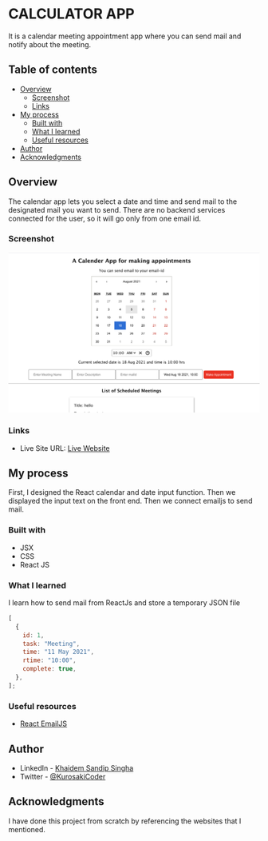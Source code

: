 # CALCULATOR APP

It is a calendar meeting appointment app where you can send mail and notify about the meeting.

## Table of contents

- [Overview](#overview)
  - [Screenshot](#screenshot)
  - [Links](#links)
- [My process](#my-process)
  - [Built with](#built-with)
  - [What I learned](#what-i-learned)
  - [Useful resources](#useful-resources)
- [Author](#author)
- [Acknowledgments](#acknowledgments)

## Overview

The calendar app lets you select a date and time and send mail to the designated mail you want to send. There are no backend services connected for the user, so it will go only from one email id.

### Screenshot

![](images/image.png)

### Links

- Live Site URL: [Live Website](https://kurosakicoder.github.io/CalendarAppointmentReact/)

## My process

First, I designed the React calendar and date input function. Then we displayed the input text on the front end. Then we connect emailjs to send mail.

### Built with

- JSX
- CSS
- React JS

### What I learned

I learn how to send mail from ReactJs and store a temporary JSON file

```js
[
  {
    id: 1,
    task: "Meeting",
    time: "11 May 2021",
    rtime: "10:00",
    complete: true,
  },
];
```

### Useful resources

- [React EmailJS](https://www.emailjs.com/docs/examples/reactjs/)

## Author

- LinkedIn - [Khaidem Sandip Singha ](https://www.linkedin.com/in/khaidemsandip/)
- Twitter - [@KurosakiCoder](https://twitter.com/KurosakiCoder)

## Acknowledgments

I have done this project from scratch by referencing the websites that I mentioned.
